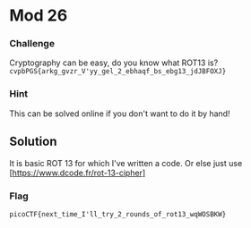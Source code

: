 # Mod 26

### Challenge

Cryptography can be easy, do you know what ROT13 is?
`cvpbPGS{arkg_gvzr_V'yy_gel_2_ebhaqf_bs_ebg13_jdJBFOXJ}`

### Hint
This can be solved online if you don't want to do it by hand!

## Solution
It is basic ROT 13 for which I've written a code. 
Or else just use [https://www.dcode.fr/rot-13-cipher]

### Flag
`picoCTF{next_time_I'll_try_2_rounds_of_rot13_wqWOSBKW}`

